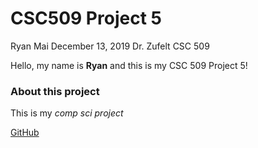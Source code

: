 [//]: # (https://www.markdownguide.org/basic-syntax/)
# CSC509 Project 5
 Ryan Mai
 December 13, 2019
 Dr. Zufelt
 CSC 509
 
 Hello, my name is **Ryan** and this is my CSC 509 Project 5!
 ### About this project
 This is my *comp sci project*
 
 [GitHub](https://www.github.com)
